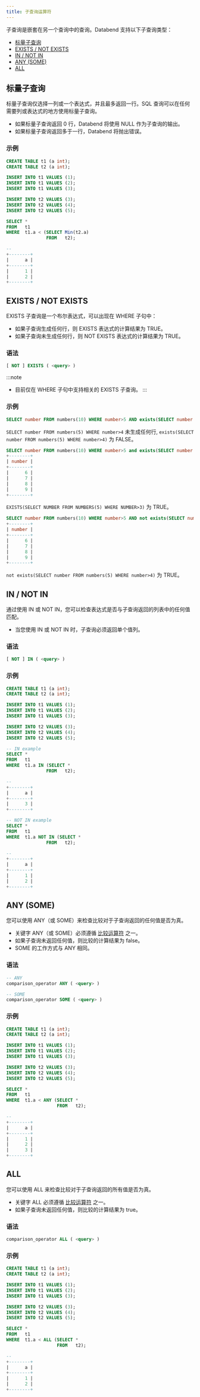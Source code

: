 ```yaml
---
title: 子查询运算符
---
```


子查询是嵌套在另一个查询中的查询。Databend 支持以下子查询类型：

- [标量子查询](#标量子查询)
- [EXISTS / NOT EXISTS](#exists--not-exists)
- [IN / NOT IN](#in--not-in)
- [ANY (SOME)](#any-some)
- [ALL](#all)

## 标量子查询

标量子查询仅选择一列或一个表达式，并且最多返回一行。SQL 查询可以在任何需要列或表达式的地方使用标量子查询。

- 如果标量子查询返回 0 行，Databend 将使用 NULL 作为子查询的输出。
- 如果标量子查询返回多于一行，Databend 将抛出错误。

### 示例

```sql
CREATE TABLE t1 (a int);
CREATE TABLE t2 (a int);

INSERT INTO t1 VALUES (1);
INSERT INTO t1 VALUES (2);
INSERT INTO t1 VALUES (3);

INSERT INTO t2 VALUES (3);
INSERT INTO t2 VALUES (4);
INSERT INTO t2 VALUES (5);

SELECT * 
FROM   t1 
WHERE  t1.a < (SELECT Min(t2.a) 
               FROM   t2); 

--
+--------+
|      a |
+--------+
|      1 |
|      2 |
+--------+
```

## EXISTS / NOT EXISTS

EXISTS 子查询是一个布尔表达式，可以出现在 WHERE 子句中：
* 如果子查询生成任何行，则 EXISTS 表达式的计算结果为 TRUE。
* 如果子查询未生成任何行，则 NOT EXISTS 表达式的计算结果为 TRUE。

### 语法

```sql
[ NOT ] EXISTS ( <query> )
```

:::note
* 目前仅在 WHERE 子句中支持相关的 EXISTS 子查询。
:::

### 示例

```sql
SELECT number FROM numbers(10) WHERE number>5 AND exists(SELECT number FROM numbers(5) WHERE number>4);
```
`SELECT number FROM numbers(5) WHERE number>4` 未生成任何行, `exists(SELECT number FROM numbers(5) WHERE number>4)` 为 FALSE。

```sql
SELECT number FROM numbers(10) WHERE number>5 and exists(SELECT number FROM numbers(5) WHERE number>3);
+--------+
| number |
+--------+
|      6 |
|      7 |
|      8 |
|      9 |
+--------+
```

`EXISTS(SELECT NUMBER FROM NUMBERS(5) WHERE NUMBER>3)` 为 TRUE。

```sql
SELECT number FROM numbers(10) WHERE number>5 AND not exists(SELECT number FROM numbers(5) WHERE number>4);
+--------+
| number |
+--------+
|      6 |
|      7 |
|      8 |
|      9 |
+--------+
```

`not exists(SELECT number FROM numbers(5) WHERE number>4)` 为 TRUE。

## IN / NOT IN

通过使用 IN 或 NOT IN，您可以检查表达式是否与子查询返回的列表中的任何值匹配。

- 当您使用 IN 或 NOT IN 时，子查询必须返回单个值列。

### 语法

```sql
[ NOT ] IN ( <query> )
```

### 示例

```sql
CREATE TABLE t1 (a int);
CREATE TABLE t2 (a int);

INSERT INTO t1 VALUES (1);
INSERT INTO t1 VALUES (2);
INSERT INTO t1 VALUES (3);

INSERT INTO t2 VALUES (3);
INSERT INTO t2 VALUES (4);
INSERT INTO t2 VALUES (5);

-- IN example
SELECT * 
FROM   t1 
WHERE  t1.a IN (SELECT *
               FROM   t2);

--
+--------+
|      a |
+--------+
|      3 |
+--------+

-- NOT IN example
SELECT * 
FROM   t1 
WHERE  t1.a NOT IN (SELECT *
               FROM   t2);

--
+--------+
|      a |
+--------+
|      1 |
|      2 |
+--------+
```

## ANY (SOME)

您可以使用 ANY（或 SOME）来检查比较对于子查询返回的任何值是否为真。

- 关键字 ANY（或 SOME）必须遵循 [比较运算符](comparison.md) 之一。
- 如果子查询未返回任何值，则比较的计算结果为 false。
- SOME 的工作方式与 ANY 相同。

### 语法

```sql
-- ANY
comparison_operator ANY ( <query> )

-- SOME
comparison_operator SOME ( <query> )
```

### 示例

```sql
CREATE TABLE t1 (a int);
CREATE TABLE t2 (a int);

INSERT INTO t1 VALUES (1);
INSERT INTO t1 VALUES (2);
INSERT INTO t1 VALUES (3);

INSERT INTO t2 VALUES (3);
INSERT INTO t2 VALUES (4);
INSERT INTO t2 VALUES (5);

SELECT * 
FROM   t1 
WHERE  t1.a < ANY (SELECT * 
                   FROM   t2);

--
+--------+
|      a |
+--------+
|      1 |
|      2 |
|      3 |
+--------+
```

## ALL

您可以使用 ALL 来检查比较对于子查询返回的所有值是否为真。

- 关键字 ALL 必须遵循 [比较运算符](comparison.md) 之一。
- 如果子查询未返回任何值，则比较的计算结果为 true。

### 语法

```sql
comparison_operator ALL ( <query> )
```

### 示例

```sql
CREATE TABLE t1 (a int);
CREATE TABLE t2 (a int);

INSERT INTO t1 VALUES (1);
INSERT INTO t1 VALUES (2);
INSERT INTO t1 VALUES (3);

INSERT INTO t2 VALUES (3);
INSERT INTO t2 VALUES (4);
INSERT INTO t2 VALUES (5);

SELECT * 
FROM   t1 
WHERE  t1.a < ALL (SELECT * 
                   FROM   t2);

--
+--------+
|      a |
+--------+
|      1 |
|      2 |
+--------+
```